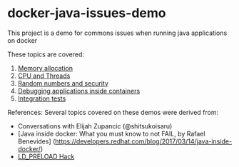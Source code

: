 # docker-java-issues-demo
This project is a demo for commons issues when running java applications on docker

These topics are covered:

1. [Memory allocation](./memory-sample)
2. [CPU and Threads](./cpu-sample)
3. [Random numbers and security](./entropy-sample)
4. [Debugging applications inside containers](./debugging-sample)
5. [Integration tests](./integration-tests-sample)

References:
Several topics covered on these demos were derived from:
- Conversations with Elijah Zupancic (@shitsukoisaru)
- [Java inside docker: What you must know to not FAIL, by Rafael Benevides]
(https://developers.redhat.com/blog/2017/03/14/java-inside-docker/)
- [LD_PRELOAD Hack](https://stackoverflow.com/questions/22741859/deceive-the-jvm-about-the-number-of-available-cores-on-linux/22762558#22762558)

